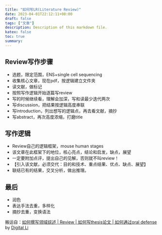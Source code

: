 ```yaml
---
title: "如何写LR(Literature Review)"
date: 2023-04-01T22:12:11+08:00
draft: false
tags: ["文章"]
description: Description of this markdown file.
katex: false
toc: true
summary: 
---
```


## Review写作步骤

- 选题，限定范围，ENS+single cell sequencing
- 收集核心文章，现在pdf，按逻辑建立文件夹
- 读文献，做标记
- 按照写作逻辑开始逐篇写review
- 写的时候继续看，理解会加深，写和读最少迭代两次
- 写discussion，把结果按逻辑高度串联
- 写introduction，列出想写的逻辑点，再去看文献，摘抄
- 写abstract，再次高度浓缩，打磨title

## 写作逻辑

- Review自己的逻辑框架，mouse human stages
- 该文章在此框架下的地位，核心亮点，结论和启发，缺点，展望
- 一定要附加点评，提出自己的见解，否则就不叫review！
- 【引入该文献，必须交代：目的和技术、重点结果、优点、缺点、展望】
- 联结已有的结果，交叉分析，做出推理。

## 最后

- 润色
- 表达手法去重，多样化
- 摘抄去重，变换语法

搬运自：[如何撰写领域综述 | Review | 如何写thesis论文 | 如何通过oral defense](https://www.cnblogs.com/leezx/p/15472334.html) by [Digital Li](https://www.cnblogs.com/leezx/)